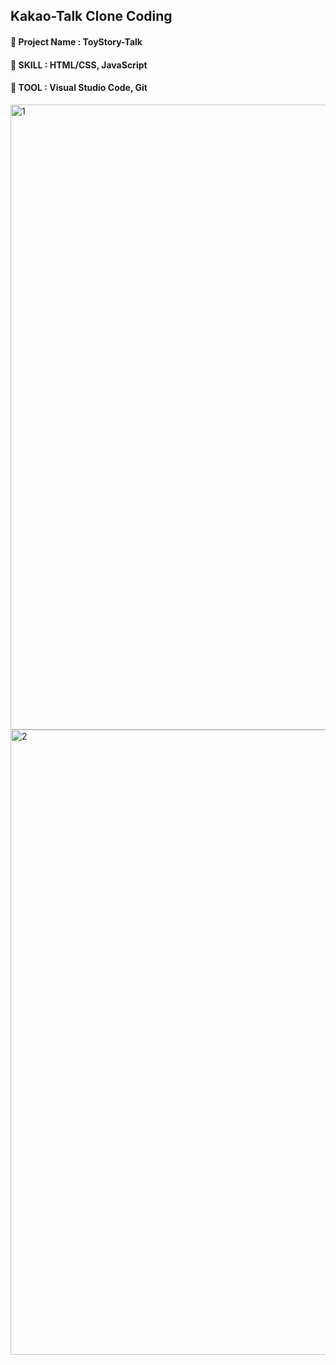 ## Kakao-Talk Clone Coding
#### 📌 Project Name : ToyStory-Talk <br>
#### 📌 SKILL : HTML/CSS, JavaScript <br>
#### 📌 TOOL : Visual Studio Code, Git <br>


<img width="1000" alt="1" src="https://user-images.githubusercontent.com/97905221/180120993-5f3cf282-9df3-43bb-b912-5e9a8d3f7214.png">
<img width="1000" alt="2" src="https://user-images.githubusercontent.com/97905221/180121006-c95e1e69-56be-44f8-8055-2c1508c3aebf.png">
